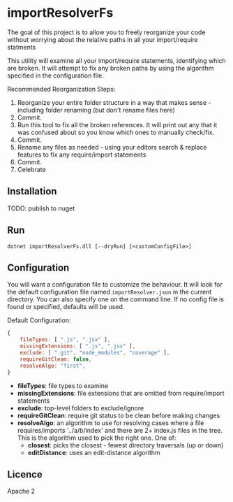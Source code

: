 # importResolverFs

The goal of this project is to allow you to freely reorganize your code without worrying about the relative paths in all your import/require statments

This utility will examine all your import/require statements, identifying which are broken.
It will attempt to fix any broken paths by using the algorithm specified in the configuration file.

Recommended Reorganization Steps:

1.  Reorganize your entire folder structure in a way that makes sense - including folder renaming (but don't rename files here)
1.  Commit.
1.  Run this tool to fix all the broken references. It will print out any that it was confused about so you know which ones to manually check/fix.
1.  Commit.
1.  Rename any files as needed - using your editors search & replace features to fix any require/import statements
1.  Commit.
1.  Celebrate

## Installation

TODO: publish to nuget

## Run

`dotnet importResolverFs.dll [--dryRun] [<customConfigFile>]`

## Configuration

You will want a configuration file to customize the behaviour.
It will look for the default configuration file named `importResolver.json` in the current directory.
You can also specify one on the command line.
If no config file is found or specified, defaults will be used.

Default Configuration:

```javascript
{
    fileTypes: [ ".js", ".jsx" ],
    missingExtensions: [ ".js", ".jsx" ],
    exclude: [ ".git", "node_modules", "coverage" ],
    requireGitClean: false,
    resolveAlgo: "first",
}
```

* **fileTypes**: file types to examine
* **missingExtensions**: file extensions that are omitted from require/import statements
* **exclude**: top-level folders to exclude/ignore
* **requireGitClean**: require git status to be clean before making changes
* **resolveAlgo**: an algorithm to use for resolving cases where a file requires/imports '../a/b/index'
  and there are 2+ index.js files in the tree. This is the algorithm used to pick the right one.
  One of:
  * **closest**: picks the closest - fewest directory traversals (up or down)
  * **editDistance**: uses an edit-distance algorithm

## Licence

Apache 2
